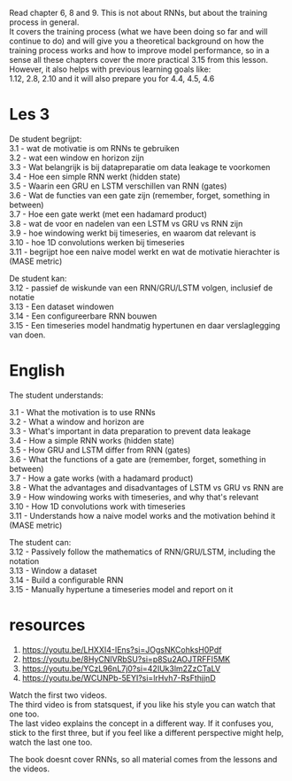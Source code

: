 Read chapter 6, 8 and 9. This is not about RNNs, but about the training process in general.  
It covers the training process (what we have been doing so far and will continue to do) and will give you a theoretical background on how the training process works and how to improve model performance, so in a sense all these chapters cover the more practical 3.15 from this lesson.  
However, it also helps with previous learning goals like:  
1.12, 2.8, 2.10 and it will also prepare you for 4.4, 4.5, 4.6  

# Les 3
De student begrijpt:  
3.1 - wat de motivatie is om RNNs te gebruiken  
3.2 - wat een window en horizon zijn  
3.3 - Wat belangrijk is bij datapreparatie om data leakage te voorkomen  
3.4 - Hoe een simple RNN werkt (hidden state)  
3.5 - Waarin een GRU en LSTM verschillen van RNN (gates)  
3.6 - Wat de functies van een gate zijn (remember, forget, something in between)  
3.7 - Hoe een gate werkt (met een hadamard product)  
3.8 - wat de voor en nadelen van een LSTM vs GRU vs RNN zijn  
3.9 - hoe windowing werkt bij timeseries, en waarom dat relevant is  
3.10 - hoe 1D convolutions werken bij timeseries  
3.11 - begrijpt hoe een naive model werkt en wat de motivatie hierachter is (MASE metric)  

De student kan:  
3.12 - passief de wiskunde van een RNN/GRU/LSTM volgen, inclusief de notatie  
3.13 - Een dataset windowen  
3.14 - Een configureerbare RNN bouwen  
3.15 - Een timeseries model handmatig hypertunen en daar verslaglegging van doen.  

# English
The student understands:

3.1 - What the motivation is to use RNNs  
3.2 - What a window and horizon are  
3.3 - What's important in data preparation to prevent data leakage  
3.4 - How a simple RNN works (hidden state)  
3.5 - How GRU and LSTM differ from RNN (gates)  
3.6 - What the functions of a gate are (remember, forget, something in between)  
3.7 - How a gate works (with a hadamard product)  
3.8 - What the advantages and disadvantages of LSTM vs GRU vs RNN are  
3.9 - How windowing works with timeseries, and why that's relevant  
3.10 - How 1D convolutions work with timeseries  
3.11 - Understands how a naive model works and the motivation behind it (MASE metric)  

The student can:  
3.12 - Passively follow the mathematics of RNN/GRU/LSTM, including the notation  
3.13 - Window a dataset  
3.14 - Build a configurable RNN  
3.15 - Manually hypertune a timeseries model and report on it  

# resources  
1. https://youtu.be/LHXXI4-IEns?si=JOgsNKCohksH0Pdf  
2. https://youtu.be/8HyCNIVRbSU?si=p8Su2AOJTRFFI5MK  
3. https://youtu.be/YCzL96nL7j0?si=42IUk3lm2ZzCTaLV  
4. https://youtu.be/WCUNPb-5EYI?si=lrHvh7-RsFthjjnD  

Watch the first two videos.  
The third video is from statsquest, if you like his style you can watch that one too.  
The last video explains the concept in a different way. If it confuses you, stick to the first three,
but if you feel like a different perspective might help, watch the last one too.  

The book doesnt cover RNNs, so all material comes from the lessons and the videos.  
